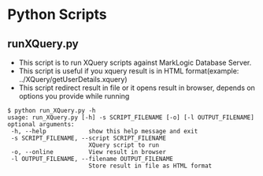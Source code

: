# Python Scripts
## runXQuery.py
 * This script is to run XQuery scripts against MarkLogic Database Server.
 * This script is useful if you xquery result is in HTML format(example: ../XQuery/getUserDetails.xquery)
 * This script redirect result in file or it opens result in browser, depends on options you provide while running
 
 ```
 $ python run_XQuery.py -h
usage: run_XQuery.py [-h] -s SCRIPT_FILENAME [-o] [-l OUTPUT_FILENAME]
optional arguments:
  -h, --help            show this help message and exit
  -s SCRIPT_FILENAME, --script SCRIPT_FILENAME
                        XQuery script to run
  -o, --online          View result in browser
  -l OUTPUT_FILENAME, --filename OUTPUT_FILENAME
                        Store result in file as HTML format

 ```   
    
